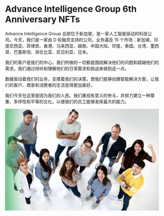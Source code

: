 # Advance Intelligence Group 6th Anniversary NFTs

Advance Intelligence Group 总部位于新加坡，是一家人工智能驱动的科技公司。今天，我们是一家由 D 轮融资支持的公司，业务遍及 15 个市场：新加坡、印度尼西亚、菲律宾、香港、马来西亚、越南、中国大陆、印度、泰国、台湾、墨西哥、巴基斯坦、哥伦比亚、尼日利亚、日本。

我们的客户是我们的中心。我们所做的一切都是围绕解决他们的问题和超越他们的需求。我们通过倾听和理解他们的日常需求和挑战来做到这一点。

数据驱动着我们的业务，支撑着我们的决策，使我们能够创建智能解决方案，让我们的客户、商家和消费者的生活变得更加美好。

我们今天在这里是因为我们的人民。我们重视有意义的参与，并努力建立一种尊重、多样性和平等的文化，以便我们的员工能够发挥最大的能力。

![nft](b1fdc5f3-804e-487f-8283-d8126789b71c.jpg)
